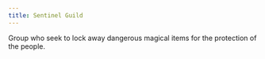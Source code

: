 ```yaml
---
title: Sentinel Guild
---
```


Group who seek to lock away dangerous magical items for the protection of the people.